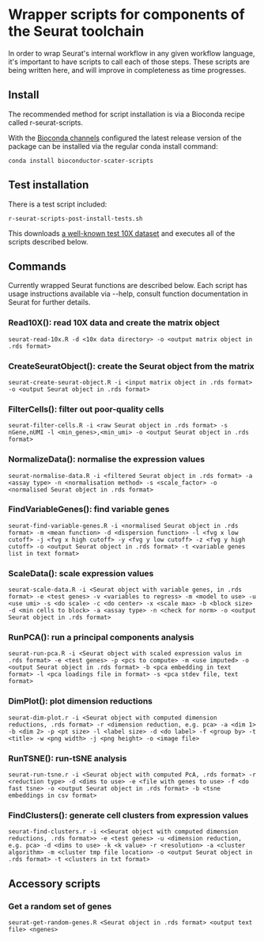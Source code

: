 # Wrapper scripts for components of the Seurat toolchain

In order to wrap Seurat's internal workflow in any given workflow language, it's important to have scripts to call each of those steps. These scripts are being written here, and will improve in completeness as time progresses. 

## Install

The recommended method for script installation is via a Bioconda recipe called r-seurat-scripts. 

With the [Bioconda channels](https://bioconda.github.io/#set-up-channels) configured the latest release version of the package can be installed via the regular conda install command:

```
conda install bioconductor-scater-scripts
```

## Test installation

There is a test script included:

```
r-seurat-scripts-post-install-tests.sh
```

This downloads [a well-known test 10X dataset]('https://s3-us-west-2.amazonaws.com/10x.files/samples/cell/pbmc3k/pbmc3k_filtered_gene_bc_matrices.tar.gz) and executes all of the scripts described below.

## Commands

Currently wrapped Seurat functions are described below. Each script has usage instructions available via --help, consult function documentation in Seurat for further details.

###  Read10X(): read 10X data and create the matrix object

```
seurat-read-10x.R -d <10x data directory> -o <output matrix object in .rds format>
```

### CreateSeuratObject(): create the Seurat object from the matrix

```
seurat-create-seurat-object.R -i <input matrix object in .rds format> -o <output Seurat object in .rds format>
```

### FilterCells(): filter out poor-quality cells

```
seurat-filter-cells.R -i <raw Seurat object in .rds format> -s nGene,nUMI -l <min_genes>,<min_umi> -o <output Seurat object in .rds format>
``` 

### NormalizeData(): normalise the expression values

```
seurat-normalise-data.R -i <filtered Seurat object in .rds format> -a <assay type> -n <normalisation method> -s <scale_factor> -o <normalised Seurat object in .rds format>
```

### FindVariableGenes(): find variable genes

```
seurat-find-variable-genes.R -i <normalised Seurat object in .rds format> -m <mean function> -d <dispersion function> -l <fvg x low cutoff> -j <fvg x high cutoff> -y <fvg y low cutoff> -z <fvg y high cutoff> -o <output Seurat object in .rds format> -t <variable genes list in text format>
```

### ScaleData(): scale expression values

```
seurat-scale-data.R -i <Seurat object with variable genes, in .rds format> -e <test genes> -v <variables to regress> -m <model to use> -u <use umi> -s <do scale> -c <do center> -x <scale max> -b <block size> -d <min cells to block> -a <assay type> -n <check for norm> -o <output Seurat object in .rds format>
```

### RunPCA(): run a principal components analysis

```
seurat-run-pca.R -i <Seurat object with scaled expression valus in .rds format> -e <test genes> -p <pcs to compute> -m <use imputed> -o <output Seurat object in .rds format> -b <pca embedding in text format> -l <pca loadings file in format> -s <pca stdev file, text format>
```

### DimPlot(): plot dimension reductions

```
seurat-dim-plot.r -i <Seurat object with computed dimension reductions, .rds format> -r <dimension reduction, e.g. pca> -a <dim 1> -b <dim 2> -p <pt size> -l <label size> -d <do label> -f <group by> -t <title> -w <png width> -j <png height> -o <image file>
```

### RunTSNE(): run-tSNE analysis

```
seurat-run-tsne.r -i <Seurat object with computed PcA, .rds format> -r <reduction type> -d <dims to use> -e <file with genes to use> -f <do fast tsne> -o <output Seurat object in .rds format> -b <tsne embeddings in csv format>
```

### FindClusters(): generate cell clusters from expression values

```
seurat-find-clusters.r -i <<Seurat object with computed dimension reductions, .rds format>> -e <test genes> -u <dimension reduction, e.g. pca> -d <dims to use> -k <k value> -r <resolution> -a <cluster algorithm> -m <cluster tmp file location> -o <output Seurat object in .rds format> -t <clusters in txt format>
```

## Accessory scripts

### Get a random set of genes 

```
seurat-get-random-genes.R <Seurat object in .rds format> <output text file> <ngenes>
```
